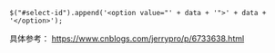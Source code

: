     $("#select-id").append('<option value="' + data + '">' + data + '</option>');

具体参考： https://www.cnblogs.com/jerrypro/p/6733638.html
